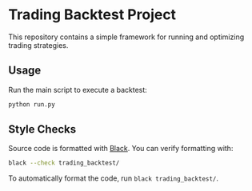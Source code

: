 # Trading Backtest Project

This repository contains a simple framework for running and optimizing trading strategies.

## Usage

Run the main script to execute a backtest:

```bash
python run.py
```

## Style Checks

Source code is formatted with [Black](https://black.readthedocs.io/). You can verify formatting with:

```bash
black --check trading_backtest/
```

To automatically format the code, run `black trading_backtest/`.

